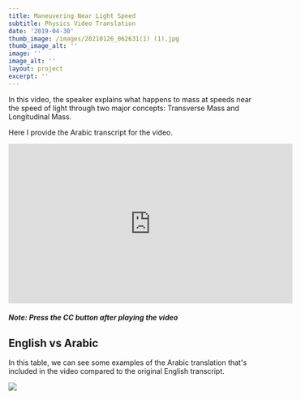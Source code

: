 ```yaml
---
title: Maneuvering Near Light Speed
subtitle: Physics Video Translation
date: '2019-04-30'
thumb_image: /images/20210126_062631(1) (1).jpg
thumb_image_alt: ''
image: ''
image_alt: ''
layout: project
excerpt: ''
---
```

In this video, the speaker explains what happens to mass at speeds near the speed of light through two major concepts: Transverse Mass and Longitudinal Mass.

Here I provide the Arabic transcript for the video.

<iframe width="560" height="315" src="https://www.youtube.com/embed/8YlsJidpSv4" frameborder="0" allow="accelerometer; autoplay; clipboard-write; encrypted-media; gyroscope; picture-in-picture" allowfullscreen></iframe>

##### Note: Press the CC button after playing the video

## English vs Arabic

In this table, we can see some examples of the Arabic translation that's included in the video compared to the original English transcript.

![](/images/0001.jpg)